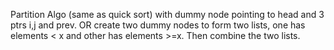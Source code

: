 Partition Algo (same as quick sort) with dummy node pointing to head and 3 ptrs i,j and prev.
OR
create two dummy nodes to form two lists, one has elements < x and other has elements >=x. Then combine the two lists.
